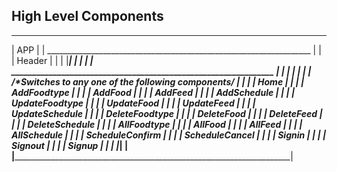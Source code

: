 
## High Level Components
_________________________________________________________________________
| APP                                                                   |
|   __________________________________________________________________  |
|  |  Header                                                         |  |
|  |_________________________________________________________________|  |
|                                                                       |
|   _______________________________________________________________     |
|  |                                                               |    |
|  | /**Switches to any one of the following components*/          |    |
|  |  Home                                                         |    |
|  |  AddFoodtype                                                  |    |
|  |  AddFood                                                      |    |
|  |  AddFeed                                                      |    |
|  |  AddSchedule                                                  |    |
|  |  UpdateFoodtype                                               |    |
|  |  UpdateFood                                                   |    |
|  |  UpdateFeed                                                   |    |
|  |  UpdateSchedule                                               |    |
|  |  DeleteFoodtype                                               |    |
|  |  DeleteFood                                                   |    |
|  |  DeleteFeed                                                   |    |
|  |  DeleteSchedule                                               |    |
|  |  AllFoodtype                                                  |    |
|  |  AllFood                                                      |    |
|  |  AllFeed                                                      |    |
|  |  AllSchedule                                                  |    |
|  |  ScheduleConfirm                                              |    |
|  |  ScheduleCancel                                               |    |
|  |  Signin                                                       |    |
|  |  Signout                                                      |    |
|  |  Signup                                                       |    |
|  |_______________________________________________________________|    | |_______________________________________________________________________|                                      
